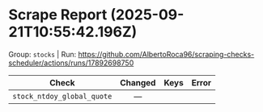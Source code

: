 # Scrape Report (2025-09-21T10:55:42.196Z)

Group: `stocks`  |  Run: https://github.com/AlbertoRoca96/scraping-checks-scheduler/actions/runs/17892698750

| Check | Changed | Keys | Error |
|---|:---:|:--|:--|
| `stock_ntdoy_global_quote` | — |  |  |
